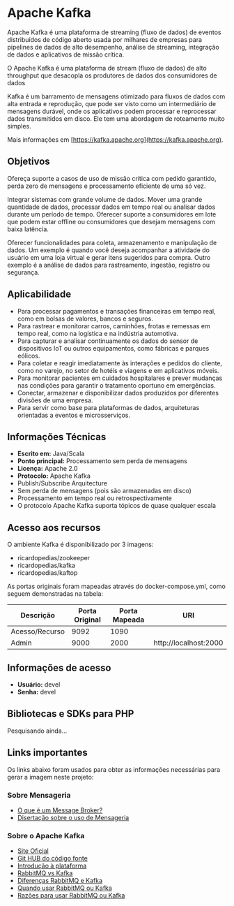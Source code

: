 # Apache Kafka

Apache Kafka é uma plataforma de streaming (fluxo de dados) de eventos distribuídos de código aberto 
usada por milhares de empresas para pipelines de dados de alto desempenho, análise de streaming, 
integração de dados e aplicativos de missão crítica. 

O Apache Kafka é uma plataforma de stream (fluxo de dados) de alto throughput que desacopla os produtores de dados dos consumidores de dados

Kafka é um barramento de mensagens otimizado para fluxos de dados com alta entrada e reprodução, que 
pode ser visto como um intermediário de mensagens durável, onde os aplicativos podem processar 
e reprocessar dados transmitidos em disco. Ele tem uma abordagem de roteamento muito simples. 

Mais informações em [https://kafka.apache.org](https://kafka.apache.org).

## Objetivos

Ofereça suporte a casos de uso de missão crítica com pedido garantido, perda zero de mensagens e 
processamento eficiente de uma só vez.

Integrar sistemas com grande volume de dados. Mover uma grande quantidade de dados, processar dados 
em tempo real ou analisar dados durante um período de tempo. Oferecer suporte a consumidores em lote 
que podem estar offline ou consumidores que desejam mensagens com baixa latência.

Oferecer funcionalidades para coleta, armazenamento e manipulação de dados. Um exemplo é quando você 
deseja acompanhar a atividade do usuário em uma loja virtual e gerar itens sugeridos para compra. 
Outro exemplo é a análise de dados para rastreamento, ingestão, registro ou segurança.

## Aplicabilidade

- Para processar pagamentos e transações financeiras em tempo real, como em bolsas de valores, bancos
  e seguros.
- Para rastrear e monitorar carros, caminhões, frotas e remessas em tempo real, como na logística e 
  na indústria automotiva.
- Para capturar e analisar continuamente os dados do sensor de dispositivos IoT ou outros equipamentos, 
  como fábricas e parques eólicos.
- Para coletar e reagir imediatamente às interações e pedidos do cliente, como no varejo, no setor de 
  hotéis e viagens e em aplicativos móveis.
- Para monitorar pacientes em cuidados hospitalares e prever mudanças nas condições para garantir o 
  tratamento oportuno em emergências.
- Conectar, armazenar e disponibilizar dados produzidos por diferentes divisões de uma empresa.
- Para servir como base para plataformas de dados, arquiteturas orientadas a eventos e microsserviços.

## Informações Técnicas

- **Escrito em:** Java/Scala
- **Ponto principal:** Processamento sem perda de mensagens
- **Licença:** Apache 2.0
- **Protocolo:** Apache Kafka
- Publish/Subscribe Arquitecture
- Sem perda de mensagens (pois são armazenadas em disco)
- Processamento em tempo real ou retrospectivamente
- O protocolo Apache Kafka suporta tópicos de quase qualquer escala

## Acesso aos recursos

O ambiente Kafka é disponibilizado por 3 imagens:

- ricardopedias/zookeeper
- ricardopedias/kafka
- ricardopedias/kaftop

As portas originais foram mapeadas através do docker-compose.yml, como seguem demonstradas na tabela:

| Descrição       | Porta Original | Porta Mapeada | URI                         |
| --------------- | -------------- | ------------- | --------------------------- |
|  Acesso/Recurso | 9092           | 1090          |                             |
|  Admin          | 9000           | 2000          | http://localhost:2000       |

## Informações de acesso

- **Usuário:** devel
- **Senha:** devel

## Bibliotecas e SDKs para PHP

Pesquisando ainda...


## Links importantes

Os links abaixo foram usados para obter as informações necessárias para gerar a imagem neste projeto:

### Sobre Mensageria

- [O que é um Message Broker?](https://medium.com/@bookgrahms/o-que-%C3%A9-um-corretor-de-mensagens-message-broker-c9fbe219443b)
- [Disertação sobre o uso de Mensageria](https://www.ime.usp.br/~reverbel/students/master_theses/thadeu_de_russo_e_carmo.pdf)

### Sobre o Apache Kafka

- [Site Oficial](https://kafka.apache.org/)
- [Git HUB do código fonte](https://github.com/apache/kafka)
- [Introdução à plataforma](https://www.bi4all.pt/noticias/blog/apache-kafka-introducao-a-uma-plataforma-de-transmissao-de-dados/)
- [RabbitMQ vs Kafka](https://betterprogramming.pub/rabbitmq-vs-kafka-1ef22a041793)
- [Diferenças RabbitMQ e Kafka](https://betterprogramming.pub/rabbitmq-vs-kafka-1779b5b70c41)
- [Quando usar RabbitMQ ou Kafka](https://www.cloudamqp.com/blog/2019-12-12-when-to-use-rabbitmq-or-apache-kafka.html)
- [Razões para usar RabbitMQ ou Kafka](https://qastack.com.br/programming/42151544/is-there-any-reason-to-use-rabbitmq-over-kafka)
